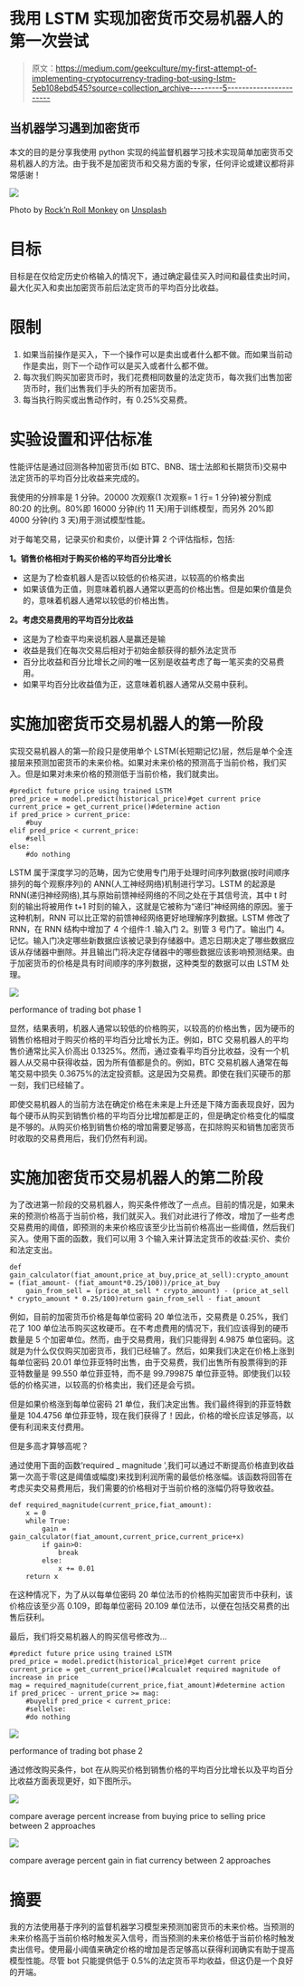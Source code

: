 # 我用 LSTM 实现加密货币交易机器人的第一次尝试

> 原文：<https://medium.com/geekculture/my-first-attempt-of-implementing-cryptocurrency-trading-bot-using-lstm-5eb108ebd545?source=collection_archive---------5----------------------->

## 当机器学习遇到加密货币

本文的目的是分享我使用 python 实现的纯监督机器学习技术实现简单加密货币交易机器人的方法。由于我不是加密货币和交易方面的专家，任何评论或建议都将非常感谢！

![](img/3b2da8caebf05c5fcf4fc7c660348cc6.png)

Photo by [Rock’n Roll Monkey](https://unsplash.com/@rocknrollmonkey?utm_source=unsplash&utm_medium=referral&utm_content=creditCopyText) on [Unsplash](https://unsplash.com/s/photos/cryptocurrency-robot?utm_source=unsplash&utm_medium=referral&utm_content=creditCopyText)

# 目标

目标是在仅给定历史价格输入的情况下，通过确定最佳买入时间和最佳卖出时间，最大化买入和卖出加密货币前后法定货币的平均百分比收益。

# 限制

1.  如果当前操作是买入，下一个操作可以是卖出或者什么都不做。而如果当前动作是卖出，则下一个动作可以是买入或者什么都不做。
2.  每次我们购买加密货币时，我们花费相同数量的法定货币，每次我们出售加密货币时，我们出售我们手头的所有加密货币。
3.  每当执行购买或出售动作时，有 0.25%交易费。

# 实验设置和评估标准

性能评估是通过回测各种加密货币(如 BTC、BNB、瑞士法郎和长期货币)交易中法定货币的平均百分比收益来完成的。

我使用的分辨率是 1 分钟。20000 次观察(1 次观察= 1 行= 1 分钟)被分割成 80:20 的比例。80%即 16000 分钟(约 11 天)用于训练模型，而另外 20%即 4000 分钟(约 3 天)用于测试模型性能。

对于每笔交易，记录买价和卖价，以便计算 2 个评估指标，包括:

**1。销售价格相对于购买价格的平均百分比增长**

*   这是为了检查机器人是否以较低的价格买进，以较高的价格卖出
*   如果该值为正值，则意味着机器人通常以更高的价格出售。但是如果价值是负的，意味着机器人通常以较低的价格出售。

**2。考虑交易费用的平均百分比收益**

*   这是为了检查平均来说机器人是赢还是输
*   收益是我们在每次交易后相对于初始金额获得的额外法定货币
*   百分比收益和百分比增长之间的唯一区别是收益考虑了每一笔买卖的交易费用。
*   如果平均百分比收益值为正，这意味着机器人通常从交易中获利。

# 实施加密货币交易机器人的第一阶段

实现交易机器人的第一阶段只是使用单个 LSTM(长短期记忆)层，然后是单个全连接层来预测加密货币的未来价格。如果对未来价格的预测高于当前价格，我们买入。但是如果对未来价格的预测低于当前价格，我们就卖出。

```
#predict future price using trained LSTM
pred_price = model.predict(historical_price)#get current price
current_price = get_current_price()#determine action
if pred_price > current_price:
    #buy
elif pred_price < current_price:
    #sell
else:
    #do nothing
```

LSTM 属于深度学习的范畴，因为它使用专门用于处理时间序列数据(按时间顺序排列的每个观察序列)的 ANN(人工神经网络)机制进行学习。LSTM 的起源是 RNN(递归神经网络),其与原始前馈神经网络的不同之处在于其信号流，其中 t 时刻的输出将被用作 t+1 时刻的输入，这就是它被称为“递归”神经网络的原因。鉴于这种机制，RNN 可以比正常的前馈神经网络更好地理解序列数据。LSTM 修改了 RNN，在 RNN 结构中增加了 4 个组件:1 .输入门 2。别管 3 号门了。输出门 4。记忆。输入门决定哪些新数据应该被记录到存储器中。遗忘日期决定了哪些数据应该从存储器中删除。并且输出门将决定存储器中的哪些数据应该影响预测结果。由于加密货币的价格是具有时间顺序的序列数据，这种类型的数据可以由 LSTM 处理。

![](img/e9bb3ef3deff217078b2857364e89ef6.png)

performance of trading bot phase 1

显然，结果表明，机器人通常以较低的价格购买，以较高的价格出售，因为硬币的销售价格相对于购买价格的平均百分比增长为正。例如，BTC 交易机器人的平均售价通常比买入价高出 0.1325%。然而，通过查看平均百分比收益，没有一个机器人从交易中获得收益，因为所有值都是负的。例如，BTC 交易机器人通常在每笔交易中损失 0.3675%的法定投资额。这是因为交易费。即使在我们买硬币的那一刻，我们已经输了。

即使交易机器人的当前方法在确定价格在未来是上升还是下降方面表现良好，因为每个硬币从购买到销售价格的平均百分比增加都是正的，但是确定价格变化的幅度是不够的。从购买价格到销售价格的增加需要足够高，在扣除购买和销售加密货币时收取的交易费用后，我们仍然有利润。

# 实施加密货币交易机器人的第二阶段

为了改进第一阶段的交易机器人，购买条件修改了一点点。目前的情况是，如果未来的预测价格高于当前价格，我们就买入。我们对此进行了修改，增加了一些考虑交易费用的阈值，即预测的未来价格应该至少比当前价格高出一些阈值，然后我们买入。使用下面的函数，我们可以用 3 个输入来计算法定货币的收益:买价、卖价和法定支出。

```
def gain_calculator(fiat_amount,price_at_buy,price_at_sell):crypto_amount = (fiat_amount- (fiat_amount*0.25/100))/price_at_buy
    gain_from_sell = (price_at_sell * crypto_amount) - (price_at_sell * crypto_amount * 0.25/100)return gain_from_sell - fiat_amount
```

例如，目前的加密货币价格是每单位密码 20 单位法币，交易费是 0.25%，我们花了 100 单位法币购买这枚硬币。在不考虑费用的情况下，我们应该得到的硬币数量是 5 个加密单位。然而，由于交易费用，我们只能得到 4.9875 单位密码。这就是为什么仅仅购买加密货币，我们已经输了。然后，如果我们决定在价格上涨到每单位密码 20.01 单位菲亚特时出售，由于交易费，我们出售所有股票得到的菲亚特数量是 99.550 单位菲亚特，而不是 99.799875 单位菲亚特。即使我们以较低的价格买进，以较高的价格卖出，我们还是会亏损。

但是如果价格涨到每单位密码 21 单位，我们决定出售。我们最终得到的菲亚特数量是 104.4756 单位菲亚特，现在我们获得了！因此，价格的增长应该足够高，以便有利润来支付费用。

但是多高才算够高呢？

通过使用下面的函数‘required _ magnitude ’,我们可以通过不断提高价格直到收益第一次高于零(这是阈值或幅度)来找到利润所需的最低价格涨幅。该函数将回答在考虑买卖交易费用后，我们需要的价格相对于当前价格的涨幅仍将导致收益。

```
def required_magnitude(current_price,fiat_amount):
    x = 0 
    while True:
        gain = gain_calculator(fiat_amount,current_price,current_price+x)
        if gain>0:
            break
        else:
            x += 0.01
    return x
```

在这种情况下，为了从以每单位密码 20 单位法币的价格购买加密货币中获利，该价格应该至少高 0.109，即每单位密码 20.109 单位法币，以便在包括交易费的出售后获利。

最后，我们将交易机器人的购买信号修改为…

```
#predict future price using trained LSTM
pred_price = model.predict(historical_price)#get current price
current_price = get_current_price()#calcualet required magnitude of increase in price
mag = required_magnitude(current_price,fiat_amount)#determine action
if pred_pricec - urrent_price >= mag:
    #buyelif pred_price < current_price:
    #sellelse:
    #do nothing
```

![](img/8e6ee595aeb5ef8810aa1e900ba3187a.png)

performance of trading bot phase 2

通过修改购买条件，bot 在从购买价格到销售价格的平均百分比增长以及平均百分比收益方面表现更好，如下图所示。

![](img/89d8fa78249ea03423ee3f6dda0b3725.png)

compare average percent increase from buying price to selling price between 2 approaches

![](img/195955ad35cfce3c507e4b94ff02dafe.png)

compare average percent gain in fiat currency between 2 approaches

# 摘要

我的方法使用基于序列的监督机器学习模型来预测加密货币的未来价格。当预测的未来价格高于当前价格时触发买入信号，而当预测的未来价格低于当前价格时触发卖出信号。使用最小阈值来确定价格的增加是否足够高以获得利润确实有助于提高模型性能。尽管 bot 只能提供低于 0.5%的法定货币平均收益，但这仍是一个良好的开端。